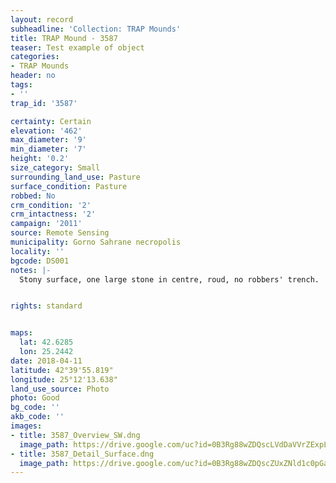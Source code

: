 ```yaml
---
layout: record
subheadline: 'Collection: TRAP Mounds'
title: TRAP Mound - 3587
teaser: Test example of object
categories:
- TRAP Mounds
header: no
tags:
- ''
trap_id: '3587'

certainty: Certain
elevation: '462'
max_diameter: '9'
min_diameter: '7'
height: '0.2'
size_category: Small
surrounding_land_use: Pasture
surface_condition: Pasture
robbed: No
crm_condition: '2'
crm_intactness: '2'
campaign: '2011'
source: Remote Sensing
municipality: Gorno Sahrane necropolis
locality: ''
bgcode: DS001
notes: |-
  Stony surface, one large stone in centre, roud, no robbers' trench.


rights: standard


maps:
  lat: 42.6285
  lon: 25.2442
date: 2018-04-11
latitude: 42°39'55.819"
longitude: 25°12'13.638"
land_use_source: Photo
photo: Good
bg_code: ''
akb_code: ''
images:
- title: 3587_Overview_SW.dng
  image_path: https://drive.google.com/uc?id=0B3Rg88wZDQscLVdDaVVrZExpLVE
- title: 3587_Detail_Surface.dng
  image_path: https://drive.google.com/uc?id=0B3Rg88wZDQscZUxZNld1c0pGaGc
---
```

